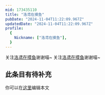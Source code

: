 ```yaml
---
mid: 173435110
title: "洛鸢在摸鱼"
pubDate: "2024-11-04T11:22:09.967Z"
updatedDate: "2024-11-04T11:22:09.967Z"
profile:
  {
    Nickname: ["洛鸢在摸鱼"],
  }
---
```


关注[洛鸢在摸鱼](https://space.bilibili.com/173435110)谢谢喵~ 关注[洛鸢在摸鱼](https://space.bilibili.com/173435110)谢谢喵~

## 此条目有待补充
你可以在[这里](https://github.com/Yuhanawa/VTuber.ICU-Content/edit/master/v/洛鸢在摸鱼/index.md)编辑本文
